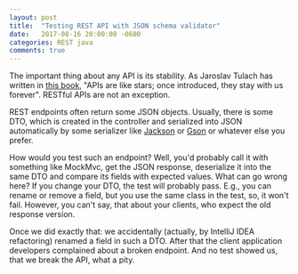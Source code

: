 ```yaml
---
layout: post
title:  "Testing REST API with JSON schema validator"
date:   2017-08-16 20:00:00 -0600
categories: REST java
comments: true
---
```

The important thing about any API is its stability. As Jaroslav Tulach has written in [this book](https://www.amazon.com/Practical-API-Design-Confessions-Framework/dp/1430209739), "APIs are like stars; once introduced, they stay with us forever". RESTful APIs are not an exception.

REST endpoints often return some JSON objects. Usually, there is some DTO, which is created in the controller and serialized into JSON automatically by some serializer like [Jackson](http://wiki.fasterxml.com/JacksonHome) or [Gson](https://github.com/google/gson) or whatever else you prefer.

How would you test such an endpoint? Well, you'd probably call it with something like MockMvc, get the JSON response, deserialize it into the same DTO and compare its fields with expected values. What can go wrong here? If you change your DTO, the test will probably pass. E.g., you can rename or remove a field, but you use the same class in the test, so, it won't fail. However, you can't say, that about your clients, who expect the old response version.

Once we did exactly that: we accidentally (actually, by IntelliJ IDEA refactoring) renamed a field in such a DTO. After that the client application developers complained about a broken endpoint. And no test showed us, that we break the API, what a pity. 
